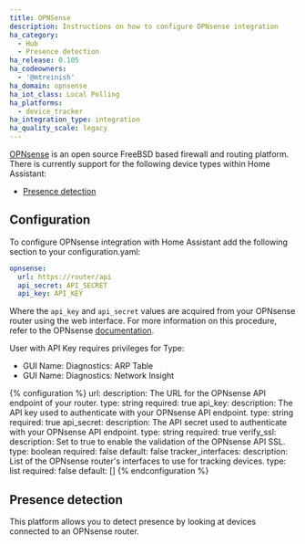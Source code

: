 ```yaml
---
title: OPNSense
description: Instructions on how to configure OPNsense integration
ha_category:
  - Hub
  - Presence detection
ha_release: 0.105
ha_codeowners:
  - '@mtreinish'
ha_domain: opnsense
ha_iot_class: Local Polling
ha_platforms:
  - device_tracker
ha_integration_type: integration
ha_quality_scale: legacy
---
```


[OPNsense](https://opnsense.org/) is an open source FreeBSD based firewall
and routing platform. There is currently support for the following device types
within Home Assistant:

- [Presence detection](#presence-detection)

## Configuration

To configure OPNsense integration with Home Assistant add the following section
to your configuration.yaml:

```yaml
opnsense:
  url: https://router/api
  api_secret: API_SECRET
  api_key: API_KEY
```

Where the `api_key` and `api_secret` values are acquired from your OPNsense
router using the web interface. For more information on this procedure, refer
to the OPNsense [documentation](https://docs.opnsense.org/development/how-tos/api.html#creating-keys).

User with API Key requires privileges for Type: 

- GUI Name: Diagnostics: ARP Table
- GUI Name: Diagnostics: Network Insight

{% configuration %}
url:
  description: The URL for the OPNsense API endpoint of your router.
  type: string
  required: true
api_key:
  description: The API key used to authenticate with your OPNsense API endpoint.
  type: string
  required: true
api_secret:
  description: The API secret used to authenticate with your OPNsense API endpoint.
  type: string
  required: true
verify_ssl:
  description: Set to true to enable the validation of the OPNsense API SSL.
  type: boolean
  required: false
  default: false
tracker_interfaces:
  description: List of the OPNsense router's interfaces to use for tracking devices.
  type: list
  required: false
  default: []
{% endconfiguration %}


## Presence detection

This platform allows you to detect presence by looking at devices connected to an OPNsense router.
